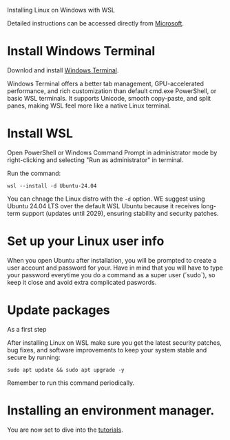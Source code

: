 Installing Linux on Windows with WSL

Detailed instructions can be accessed directly from [Microsoft](https://learn.microsoft.com/en-us/windows/wsl/install).

# Install Windows Terminal

Downlod and install [Windows Terminal](https://apps.microsoft.com/detail/9n0dx20hk701?hl=en-US&gl=US). 

Windows Terminal offers a better tab management, GPU-accelerated performance, and rich customization than default cmd.exe PowerShell, or basic WSL terminals. It supports Unicode, smooth copy-paste, and split panes, making WSL feel more like a native Linux terminal.

# Install WSL

Open PowerShell or Windows Command Prompt in administrator mode by right-clicking and selecting "Run as administrator" in terminal.

Run the command:

```
wsl --install -d Ubuntu-24.04
```

You can chnage the Linux distro with the `-d` option. WE suggest using Ubuntu 24.04 LTS over the default WSL Ubuntu because it receives long-term support (updates until 2029), ensuring stability and security patches.

# Set up your Linux user info

When you open Ubuntu after installation, you will be prompted to create a user account and password for your. Have in mind that you will have to type your password everytime you do a command as a super user (´sudo`), so keep it close and avoid extra complicated paswords. 

# Update packages

As a first step 

After installing Linux on WSL make sure you get the latest security patches, bug fixes, and software improvements to keep your system stable and secure by running:

```
sudo apt update && sudo apt upgrade -y
```

Remember to run this command periodically.

# Installing an environment manager.

You are now set to dive into the [tutorials](https://github.com/depaulats/MARRIO_genomics/blob/main/tutorials.md).

